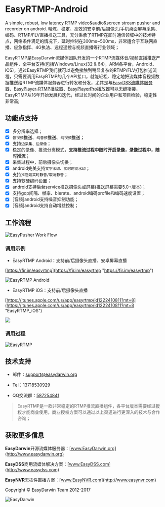 # EasyRTMP-Android
 
A simple, robust, low latency RTMP video&audio&screen stream pusher and recorder on android. 精炼、稳定、高效的安卓前/后摄像头/手机桌面屏幕采集、编码、RTMP/FLV直播推送工具，充分秉承了RTMP在即时通信领域中的技术特点，网络条件满足的情况下，延时控制在300ms~500ms，非常适合于互联网直播、应急指挥、4G执法、远程遥控与视频直播等行业领域；
 
EasyRTMP是EasyDarwin流媒体团队开发的一个RTMP流媒体音/视频直播推送产品组件，全平台支持(包括Windows/Linux(32 & 64)，ARM各平台，Android、iOS)，通过EasyRTMP我们就可以避免接触到稍显复杂的RTMP/FLV打包推送流程，只需要调用EasyRTMP的几个API接口，就能轻松、稳定地把流媒体音视频数据推送给RTMP流媒体服务器进行转发和分发，尤其是与[EasyDSS流媒体服务器](http://www.easydss.com "EasyDSS")、[EasyPlayer-RTMP播放器](https://github.com/EasyDSS/EasyPlayer-RTMP "EasyPlayer-RTMP")、[EasyPlayerPro播放器](https://github.com/EasyDSS/EasyPlayerPro "EasyPlayerPro")可以无缝衔接，EasyRTMP从16年开始发展和迭代，经过长时间的企业用户和项目检验，稳定性非常高;
 
## 功能点支持 ##
 
- [x] 多分辨率选择；
- [x] `音视频`推送、`纯音频`推送、`纯视频`推送；
- [x] 支持`边采集、边录像`；
- [x] 稳定的录像、推流分离模式，**支持推流过程中随时开启录像，录像过程中，随时推流；**
- [x] 采集过程中，前后摄像头切换；
- [x] android完美支持`文字水印、实时时间水印`；
- [x] 支持`推送端实时静音/取消静音`；
- [x] 支持软硬编码设置；
- [x] android支持后台service推送摄像头或屏幕(推送屏幕需要5.0+版本)；
- [x] 支持gop间隔、帧率、bierate、android编码profile和编码速度设置；
- [x] [音频]android支持噪音抑制功能；
- [x] [音频]android支持自动增益控制；
 
## 工作流程 ##
 
![EasyPusher Work Flow](http://www.easydarwin.org/github/images/easyrtmp/easyrtmp_workfolw.png)
 
### 调用示例 ###

- EasyRTMP Android：支持前/后摄像头直播、安卓屏幕直播

[https://fir.im/easyrtmp](https://fir.im/easyrtmp "https://fir.im/easyrtmp")

![EasyRTMP Android](http://www.easydarwin.org/github/images/easyrtmpfirim20170409.png)

- EasyRTMP iOS：支持前/后摄像头直播

[https://itunes.apple.com/us/app/easyrtmp/id1222410811?mt=8](https://itunes.apple.com/us/app/easyrtmp/id1222410811?mt=8 "EasyRTMP_iOS")

![](http://www.easydarwin.org/github/images/easyrtmpios20170409.png)

### 调用过程 ###
![EasyRTMP](http://www.easydarwin.org/skin/easydarwin/images/easyrtmp20161101.png)


## 技术支持 ##

- 邮件：[support@easydarwin.org](mailto:support@easydarwin.org) 

- Tel：13718530929

- QQ交流群：[587254841](https://jq.qq.com/?_wv=1027&k=5dkmdix "EasyRTMP")

> EasyRTMP是一款非常稳定的RTMP推流直播组件，各平台版本需要经过授权才能商业使用，商业授权方案可以通过以上渠道进行更深入的技术与合作咨询；


## 获取更多信息 ##

**EasyDarwin**开源流媒体服务器：[www.EasyDarwin.org](http://www.easydarwin.org)

**EasyDSS**商用流媒体解决方案：[www.EasyDSS.com](http://www.easydss.com)

**EasyNVR**无插件直播方案：[www.EasyNVR.com](http://www.easynvr.com)

Copyright &copy; EasyDarwin Team 2012-2017

![EasyDarwin](http://www.easydarwin.org/skin/easydarwin/images/wx_qrcode.jpg)
